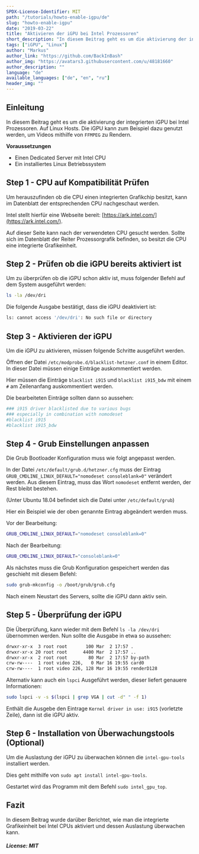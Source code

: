 ```yaml
---
SPDX-License-Identifier: MIT
path: "/tutorials/howto-enable-igpu/de"
slug: "howto-enable-igpu"
date: "2019-03-22"
title: "Aktivieren der iGPU bei Intel Prozessoren"
short_description: "In diesem Beitrag geht es um die aktivierung der integrierten iGPU bei Intel Prozessoren."
tags: ["iGPU", "Linux"]
author: "Markus"
author_link: "https://github.com/BackInBash"
author_img: "https://avatars3.githubusercontent.com/u/48181660"
author_description: ""
language: "de"
available_languages: ["de", "en", "ru"]
header_img: ""
---
```


## Einleitung

In diesem Beitrag geht es um die aktivierung der integrierten iGPU bei Intel Prozessoren. Auf Linux Hosts.
Die iGPU kann zum Beispiel dazu genutzt werden, um Videos mithilfe von `FFMPEG` zu Rendern.

**Voraussetzungen**

+ Einen Dedicated Server mit Intel CPU
+ Ein installiertes Linux Betriebssystem

## Step 1 - CPU auf Kompatibilität Prüfen

Um herauszufinden ob die CPU einen integrierten Grafikchip besitzt, kann im Datenblatt der entsprechenden CPU nachgeschaut werden.

Intel stellt hierfür eine Webseite bereit: [https://ark.intel.com/](https://ark.intel.com/).

Auf dieser Seite kann nach der verwendeten CPU gesucht werden. Sollte sich im Datenblatt der Reiter Prozessorgrafik befinden, so besitzt die CPU eine integrierte Grafikeinheit.

## Step 2 - Prüfen ob die iGPU bereits aktiviert ist

Um zu überprüfen ob die iGPU schon aktiv ist, muss folgender Befehl auf dem System ausgeführt werden:

```bash
ls -la /dev/dri
```

Die folgende Ausgabe bestätigt, dass die iGPU deaktiviert ist:

```bash
ls: cannot access '/dev/dri': No such file or directory
```

## Step 3 - Aktivieren der iGPU

Um die iGPU zu aktivieren, müssen folgende Schritte ausgeführt werden.

Öffnen der Datei `/etc/modprobe.d/blacklist-hetzner.conf` in einem Editor.
In dieser Datei müssen einige Einträge auskommentiert werden.

Hier müssen die Einträge `blacklist i915` und `blacklist i915_bdw` mit einem `#` am Zeilenanfang auskommentiert werden.

Die bearbeiteten Einträge sollten dann so aussehen:

```bash
### i915 driver blacklisted due to various bugs
### especially in combination with nomodeset
#blacklist i915
#blacklist i915_bdw
```

## Step 4 - Grub Einstellungen anpassen

Die Grub Bootloader Konfiguration muss wie folgt angepasst werden.

In der Datei `/etc/default/grub.d/hetzner.cfg` muss der Eintrag `GRUB_CMDLINE_LINUX_DEFAULT="nomodeset consoleblank=0"` verändert werden.
Aus diesem Eintrag, muss das Wort `nomodeset` entfernt werden, der Rest bleibt bestehen.

(Unter Ubuntu 18.04 befindet sich die Datei unter `/etc/default/grub`)

Hier ein Beispiel wie der oben genannte Eintrag abgeändert werden muss.

Vor der Bearbeitung:

```bash
GRUB_CMDLINE_LINUX_DEFAULT="nomodeset consoleblank=0"
```

Nach der Bearbeitung:

```bash
GRUB_CMDLINE_LINUX_DEFAULT="consoleblank=0"
```

Als nächstes muss die Grub Konfiguration gespeichert werden das geschieht mit diesem Befehl:

```bash
sudo grub-mkconfig -o /boot/grub/grub.cfg
```

Nach einem Neustart des Servers, sollte die iGPU dann aktiv sein.

## Step 5 - Überprüfung der iGPU

Die Überprüfung, kann wieder mit dem Befehl `ls -la /dev/dri` übernommen werden.
Nun sollte die Ausgabe in etwa so aussehen:

```bash
drwxr-xr-x  3 root root       100 Mar  2 17:57 .
drwxr-xr-x 20 root root      4400 Mar  2 17:57 ..
drwxr-xr-x  2 root root        80 Mar  2 17:57 by-path
crw-rw----  1 root video 226,   0 Mar 16 19:55 card0
crw-rw----  1 root video 226, 128 Mar 16 19:55 renderD128
```

Alternativ kann auch ein `lspci` Ausgeführt werden, dieser liefert genauere Informationen:

```bash
sudo lspci -v -s $(lspci | grep VGA | cut -d" " -f 1)
```

Enthält die Ausgebe den Eintrage `Kernel driver in use: i915` (vorletzte Zeile), dann ist die iGPU aktiv.

## Step 6 - Installation von Überwachungstools (Optional)

Um die Auslastung der iGPU zu überwachen können die `intel-gpu-tools` installiert werden.

Dies geht mithilfe von `sudo apt install intel-gpu-tools`.

Gestartet wird das Programm mit dem Befehl `sudo intel_gpu_top`.

## Fazit

In diesem Beitrag wurde darüber Berichtet, wie man die integrierte Grafikeinheit bei Intel CPUs aktiviert und dessen Auslastung überwachen kann.

##### License: MIT

<!---

Contributors's Certificate of Origin

By making a contribution to this project, I certify that:

(a) The contribution was created in whole or in part by me and I have
    the right to submit it under the license indicated in the file; or

(b) The contribution is based upon previous work that, to the best of my
    knowledge, is covered under an appropriate license and I have the
    right under that license to submit that work with modifications,
    whether created in whole or in part by me, under the same license
    (unless I am permitted to submit under a different license), as
    indicated in the file; or

(c) The contribution was provided directly to me by some other person
    who certified (a), (b) or (c) and I have not modified it.

(d) I understand and agree that this project and the contribution are
    public and that a record of the contribution (including all personal
    information I submit with it, including my sign-off) is maintained
    indefinitely and may be redistributed consistent with this project
    or the license(s) involved.

Signed-off-by: Markus markus@omg-network.de

-->
